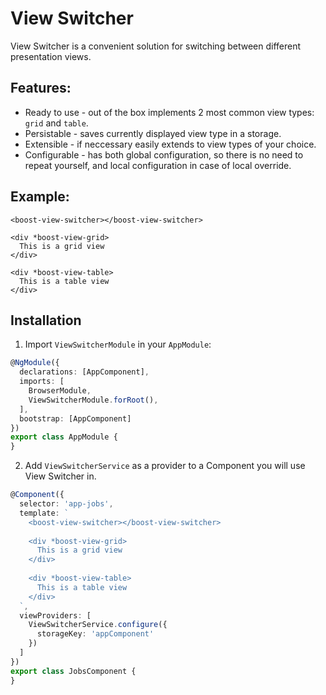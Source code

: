 # View Switcher

View Switcher is a convenient solution for switching between different presentation views.

## Features:

* Ready to use - out of the box implements 2 most common view types: `grid` and `table`.
* Persistable - saves currently displayed view type in a storage.
* Extensible - if neccessary easily extends to view types of your choice.  
* Configurable - has both global configuration, so there is no need to repeat yourself,
 and local configuration in case of local override.


## Example:

```angular2html
<boost-view-switcher></boost-view-switcher>

<div *boost-view-grid>
  This is a grid view
</div>

<div *boost-view-table>
  This is a table view
</div>
```


## Installation

1. Import `ViewSwitcherModule` in your `AppModule`:

```typescript
@NgModule({
  declarations: [AppComponent],
  imports: [
    BrowserModule,
    ViewSwitcherModule.forRoot(),
  ],
  bootstrap: [AppComponent]
})
export class AppModule {
}
```

2. Add `ViewSwitcherService` as a provider to a Component you will use View Switcher in.

```typescript
@Component({
  selector: 'app-jobs',
  template: `
    <boost-view-switcher></boost-view-switcher>
    
    <div *boost-view-grid>
      This is a grid view
    </div>
    
    <div *boost-view-table>
      This is a table view
    </div>
  `,
  viewProviders: [
    ViewSwitcherService.configure({
      storageKey: 'appComponent'
    })
  ]
})
export class JobsComponent {
}
```
